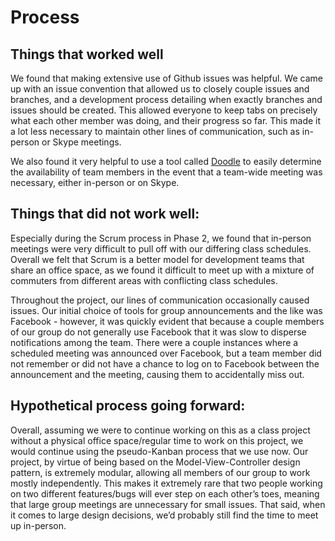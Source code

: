 # Process

## Things that worked well

We found that making extensive use of Github issues was helpful.  We came up with an issue convention that allowed us to closely couple issues and branches, and a development process detailing when exactly branches and issues should be created.  This allowed everyone to keep tabs on precisely what each other member was doing, and their progress so far.  This made it a lot less necessary to maintain other lines of communication, such as in-person or Skype meetings.

We also found it very helpful to use a tool called [Doodle](http://www.doodle.com/) to easily determine the availability of team members in the event that a team-wide meeting was necessary, either in-person or on Skype.

## Things that did not work well:

Especially during the Scrum process in Phase 2, we found that in-person meetings were very difficult to pull off with our differing class schedules.  Overall we felt that Scrum is a better model for development teams that share an office space, as we found it difficult to meet up with a mixture of commuters from different areas with conflicting class schedules.

Throughout the project, our lines of communication occasionally caused issues.  Our initial choice of tools for group announcements and the like was Facebook - however, it was quickly evident that because a couple members of our group do not generally use Facebook that it was slow to disperse notifications among the team.  There were a couple instances where a scheduled meeting was announced over Facebook, but a team member did not remember or did not have a chance to log on to Facebook between the announcement and the meeting, causing them to accidentally miss out.

## Hypothetical process going forward:

Overall, assuming we were to continue working on this as a class project without a physical office space/regular time to work on this project, we would continue using the pseudo-Kanban process that we use now.  Our project, by virtue of being based on the Model-View-Controller design pattern, is extremely modular, allowing all members of our group to work mostly independently.  This makes it extremely rare that two people working on two different features/bugs will ever step on each other’s toes, meaning that large group meetings are unnecessary for small issues.  That said, when it comes to large design decisions, we’d probably still find the time to meet up in-person.
